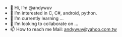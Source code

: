 - 👋 Hi, I’m @andywuv
- 👀 I’m interested in C, C#, android, python.
- 🌱 I’m currently learning ...
- 💞️ I’m looking to collaborate on ...
- 📫 How to reach me  Mail: andywuv@yahoo.com.tw

<!---
andywuv/andywuv is a ✨ special ✨ repository because its `README.md` (this file) appears on your GitHub profile.
You can click the Preview link to take a look at your changes.
--->
